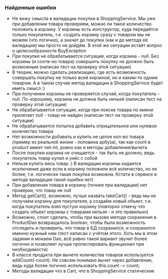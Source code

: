 ### Найденные ошибки ###
- Не вижу смысла в валидации покупки в ShoppingService. Мы уже при добавлении товара проверяем, можно ли такое количество положить в корзину. У корзины есть конструктор, куда передаётся только покупатель, т.е. создать корзину сразу с товаром мы не можем (что логично), а значит до покупки (как и до метода её валидации) мы просто не дойдём. В этой же ситуации встаёт вопрос о целесообразности BuyException
- При покупке не обрабатывается ситуация, когда корзина - null. Без корзины (и соотв-но товара) совершить покупку не должно быть возможным (написан тест на проверку этой ситуации)
- В теории, можно сделать реализацию, где есть возможность совершать покупку не только всей корзиной, но и каким-то одним товаром. А в таком случае метод валидации в ShoppingService будет иметь смысл :)
- При получении корзины не проверяется случай, когда покупатель - null. По-хорошему, корзина не должна быть ничьей (написан тест на проверку этой ситуации)
- Не обрабатывается ситуация, когда при поиске товара по имени прилетает null - товар не найден (написан тест на проверку этой ситуации)
- Не обрабатывается попытка добавить отрицательное или нулевое количество товара
- Нет возможности добавить и купить не целое кол-во товара (пример из реальной жизни - половина арбуза), так как count в product имеет тип int, ровно как и методы добавления/вычета
- После покупки корзина не очищается - так быть не должно, ведь покупатель товар купил и унёс с собой
- Нельзя купить весь товар :) В валидации корзины кидается исключение даже если в корзину положили всё количество, но не более, т.е. логически такая покупка возможна. Кстати в сервисе в методе валидации такой ошибки нет)
- При добавлении товара в корзину (точнее при валидации) нет проверки, что товар не null
- Метод getCart(), возможно, лучше назвать takeCart() - ведь мы не получаем корзину для покупателя, а создаём новый объект, т.е. когда покупатель взял пустую корзину (повторно отмечу что создать объект корзины с товарами нельзя - и это правильно)
- Возможно, стоит сделать, чтобы при вызове метода сохранения в ProductDao возвращалось boolean, чтобы была возможность отследить и проверить, что товар в БД сохранился, и сохранился именно нужный нам (тест написан с учётом этого. Хоть мы в этом задании и мокаем Dao, всё равно такой вариант звучит более логично и позволяет лучше протестировать функционал при необходимости)
- В классе продукта при вычете количества товаров используется addCount(-count). Не совсем понимаю вычет через добавление, ведь куда более логично использовать this.count -= count;
- Методы валидации что в Cart, что в ShoppingService статические